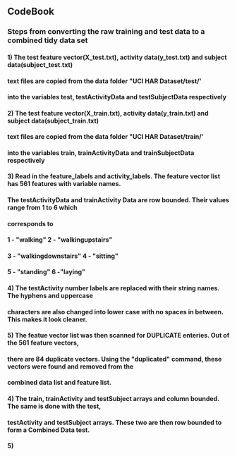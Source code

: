 ## CodeBook

### Steps from converting the raw training and test data to a combined tidy data set

#### 1) The test feature vector(X_test.txt), activity data(y_test.txt) and subject data(subject_test.txt) 
####    text files are copied from the data folder "UCI HAR Dataset/test/'
####    into the variables test, testActivityData and testSubjectData respectively

#### 2) The test feature vector(X_train.txt), activity data(y_train.txt) and subject data(subject_train.txt)
####    text files are copied from the data folder "UCI HAR Dataset/train/'
####    into the variables train, trainActivityData and trainSubjectData respectively
  
#### 3)  Read in the feature_labels and activity_labels. The feature vector list has 561 features with variable names. 
####     The testActivityData and trainActivity Data are row bounded. Their values range from 1 to 6 which 
####      corresponds to
####        1 - "walking"            2 - "walkingupstairs" 
####        3 - "walkingdownstairs"  4 - "sitting"     
####        5 - "standing"           6 -"laying"

####  4) The testActivity number labels are replaced with their string names. The hyphens and uppercase 
####     characters are also changed into lower case with no spaces in between. This makes it look cleaner.

####  5) The featue vector list was then scanned for DUPLICATE enteries. Out of the 561 feature vectors, 
####     there are 84 duplicate vectors. Using the "duplicated" command, these vectors were found and removed from the
####     combined data list and feature list.







#### 4) The train, trainActivity and testSubject arrays and column bounded. The same is done with the test, 
####     testActivity and testSubject arrays. These two are then row bounded to form a Combined Data test.

#### 5)

